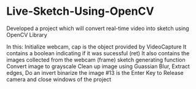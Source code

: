 # Live-Sketch-Using-OpenCV
Developed a project which will convert real-time video into sketch using OpenCV Library


In this:
Initialize webcam, cap is the object provided by VideoCapture
It contains a boolean indicating if it was sucessful (ret)
It also contains the images collected from the webcam (frame)
sketch generating function Convert image to grayscale
Clean up image using Guassian Blur, Extract edges, Do an invert binarize the image
#13 is the Enter Key to Release camera and close windows of the project
